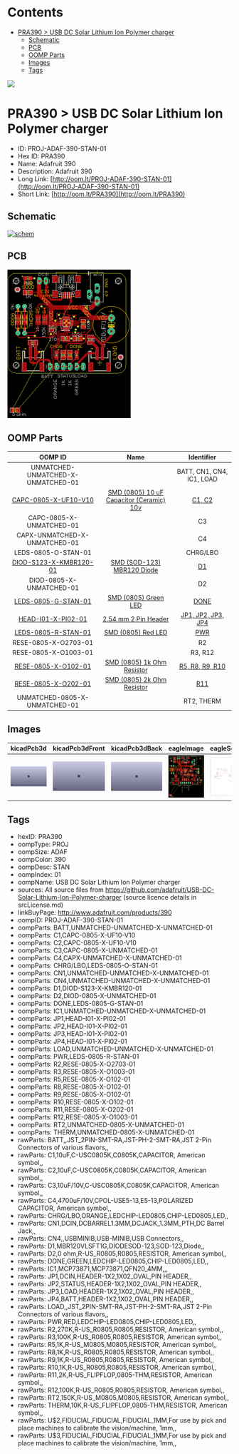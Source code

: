 



Contents
========

* [PRA390 > USB DC Solar Lithium Ion Polymer charger](#pra390--usb-dc-solar-lithium-ion-polymer-charger)
	* [Schematic](#schematic)
	* [PCB](#pcb)
	* [OOMP Parts](#oomp-parts)
	* [Images](#images)
	* [Tags](#tags)
  
![][im]
# PRA390 > USB DC Solar Lithium Ion Polymer charger

- ID: PROJ-ADAF-390-STAN-01
- Hex ID: PRA390
- Name: Adafruit 390
- Description: Adafruit 390
- Long Link: [http://oom.lt/PROJ-ADAF-390-STAN-01](http://oom.lt/PROJ-ADAF-390-STAN-01)
- Short Link: [http://oom.lt/PRA390](http://oom.lt/PRA390)

## Schematic
  
[![schem](eagleSchemImage.png)](eagleSchemImage.png)
## PCB
  
[![pcb](eagleImage.png)](eagleImage.png)
## OOMP Parts
  

|OOMP ID|Name|Identifier|
| :---: | :---: | :---: |
|UNMATCHED-UNMATCHED-X-UNMATCHED-01||BATT, CN1, CN4, IC1, LOAD|
|[CAPC-0805-X-UF10-V10](https://github.com/oomlout/oomlout_OOMP_parts/tree/main/CAPC-0805-X-UF10-V10/)|[SMD (0805) 10 uF Capacitor (Ceramic) 10v](https://github.com/oomlout/oomlout_OOMP_parts/tree/main/CAPC-0805-X-UF10-V10/)|[C1, C2](https://github.com/oomlout/oomlout_OOMP_parts/tree/main/CAPC-0805-X-UF10-V10/)|
|CAPC-0805-X-UNMATCHED-01||C3|
|CAPX-UNMATCHED-X-UNMATCHED-01||C4|
|LEDS-0805-O-STAN-01||CHRG/LBO|
|[DIOD-S123-X-KMBR120-01](https://github.com/oomlout/oomlout_OOMP_parts/tree/main/DIOD-S123-X-KMBR120-01/)|[SMD (SOD-123) MBR120 Diode](https://github.com/oomlout/oomlout_OOMP_parts/tree/main/DIOD-S123-X-KMBR120-01/)|[D1](https://github.com/oomlout/oomlout_OOMP_parts/tree/main/DIOD-S123-X-KMBR120-01/)|
|DIOD-0805-X-UNMATCHED-01||D2|
|[LEDS-0805-G-STAN-01](https://github.com/oomlout/oomlout_OOMP_parts/tree/main/LEDS-0805-G-STAN-01/)|[SMD (0805) Green LED](https://github.com/oomlout/oomlout_OOMP_parts/tree/main/LEDS-0805-G-STAN-01/)|[DONE](https://github.com/oomlout/oomlout_OOMP_parts/tree/main/LEDS-0805-G-STAN-01/)|
|[HEAD-I01-X-PI02-01](https://github.com/oomlout/oomlout_OOMP_parts/tree/main/HEAD-I01-X-PI02-01/)|[2.54 mm 2 Pin Header](https://github.com/oomlout/oomlout_OOMP_parts/tree/main/HEAD-I01-X-PI02-01/)|[JP1, JP2, JP3, JP4](https://github.com/oomlout/oomlout_OOMP_parts/tree/main/HEAD-I01-X-PI02-01/)|
|[LEDS-0805-R-STAN-01](https://github.com/oomlout/oomlout_OOMP_parts/tree/main/LEDS-0805-R-STAN-01/)|[SMD (0805) Red LED](https://github.com/oomlout/oomlout_OOMP_parts/tree/main/LEDS-0805-R-STAN-01/)|[PWR](https://github.com/oomlout/oomlout_OOMP_parts/tree/main/LEDS-0805-R-STAN-01/)|
|RESE-0805-X-O2703-01||R2|
|RESE-0805-X-O1003-01||R3, R12|
|[RESE-0805-X-O102-01](https://github.com/oomlout/oomlout_OOMP_parts/tree/main/RESE-0805-X-O102-01/)|[SMD (0805) 1k Ohm Resistor](https://github.com/oomlout/oomlout_OOMP_parts/tree/main/RESE-0805-X-O102-01/)|[R5, R8, R9, R10](https://github.com/oomlout/oomlout_OOMP_parts/tree/main/RESE-0805-X-O102-01/)|
|[RESE-0805-X-O202-01](https://github.com/oomlout/oomlout_OOMP_parts/tree/main/RESE-0805-X-O202-01/)|[SMD (0805) 2k Ohm Resistor](https://github.com/oomlout/oomlout_OOMP_parts/tree/main/RESE-0805-X-O202-01/)|[R11](https://github.com/oomlout/oomlout_OOMP_parts/tree/main/RESE-0805-X-O202-01/)|
|UNMATCHED-0805-X-UNMATCHED-01||RT2, THERM|

## Images
  
  

|kicadPcb3d|kicadPcb3dFront|kicadPcb3dBack|eagleImage|eagleSchemImage|
| :---: | :---: | :---: | :---: | :---: |
|[![kicadPcb3d](kicadPcb3d_140.png)](kicadPcb3d.png)|[![kicadPcb3dFront](kicadPcb3dFront_140.png)](kicadPcb3dFront.png)|[![kicadPcb3dBack](kicadPcb3dBack_140.png)](kicadPcb3dBack.png)|[![eagleImage](eagleImage_140.png)](eagleImage.png)|[![eagleSchemImage](eagleSchemImage_140.png)](eagleSchemImage.png)|

## Tags

- hexID: PRA390
- oompType: PROJ
- oompSize: ADAF
- oompColor: 390
- oompDesc: STAN
- oompIndex: 01
- oompName: USB DC Solar Lithium Ion Polymer charger
- sources: All source files from https://github.com/adafruit/USB-DC-Solar-Lithium-Ion-Polymer-charger (source licence details in srcLicense.md)
- linkBuyPage: http://www.adafruit.com/products/390
- oompID: PROJ-ADAF-390-STAN-01
- oompParts: BATT,UNMATCHED-UNMATCHED-X-UNMATCHED-01
- oompParts: C1,CAPC-0805-X-UF10-V10
- oompParts: C2,CAPC-0805-X-UF10-V10
- oompParts: C3,CAPC-0805-X-UNMATCHED-01
- oompParts: C4,CAPX-UNMATCHED-X-UNMATCHED-01
- oompParts: CHRG/LBO,LEDS-0805-O-STAN-01
- oompParts: CN1,UNMATCHED-UNMATCHED-X-UNMATCHED-01
- oompParts: CN4,UNMATCHED-UNMATCHED-X-UNMATCHED-01
- oompParts: D1,DIOD-S123-X-KMBR120-01
- oompParts: D2,DIOD-0805-X-UNMATCHED-01
- oompParts: DONE,LEDS-0805-G-STAN-01
- oompParts: IC1,UNMATCHED-UNMATCHED-X-UNMATCHED-01
- oompParts: JP1,HEAD-I01-X-PI02-01
- oompParts: JP2,HEAD-I01-X-PI02-01
- oompParts: JP3,HEAD-I01-X-PI02-01
- oompParts: JP4,HEAD-I01-X-PI02-01
- oompParts: LOAD,UNMATCHED-UNMATCHED-X-UNMATCHED-01
- oompParts: PWR,LEDS-0805-R-STAN-01
- oompParts: R2,RESE-0805-X-O2703-01
- oompParts: R3,RESE-0805-X-O1003-01
- oompParts: R5,RESE-0805-X-O102-01
- oompParts: R8,RESE-0805-X-O102-01
- oompParts: R9,RESE-0805-X-O102-01
- oompParts: R10,RESE-0805-X-O102-01
- oompParts: R11,RESE-0805-X-O202-01
- oompParts: R12,RESE-0805-X-O1003-01
- oompParts: RT2,UNMATCHED-0805-X-UNMATCHED-01
- oompParts: THERM,UNMATCHED-0805-X-UNMATCHED-01
- rawParts: BATT,,JST_2PIN-SMT-RA,JST-PH-2-SMT-RA,JST 2-Pin Connectors of various flavors,,
- rawParts: C1,10uF,C-USC0805K,C0805K,CAPACITOR, American symbol,,
- rawParts: C2,10uF,C-USC0805K,C0805K,CAPACITOR, American symbol,,
- rawParts: C3,10uF/10V,C-USC0805K,C0805K,CAPACITOR, American symbol,,
- rawParts: C4,4700uF/10V,CPOL-USE5-13,E5-13,POLARIZED CAPACITOR, American symbol,,
- rawParts: CHRG/LBO,ORANGE,LEDCHIP-LED0805,CHIP-LED0805,LED,,
- rawParts: CN1,DCIN,DCBARREL1.3MM,DCJACK_1.3MM_PTH,DC Barrel Jack,,
- rawParts: CN4,,USBMINIB,USB-MINIB,USB Connectors,,
- rawParts: D1,MBR120VLSFT1G,DIODESOD-123,SOD-123,Diode,,
- rawParts: D2,0 ohm,R-US_R0805,R0805,RESISTOR, American symbol,,
- rawParts: DONE,GREEN,LEDCHIP-LED0805,CHIP-LED0805,LED,,
- rawParts: IC1,MCP73871,MCP73871,QFN20_4MM,,,
- rawParts: JP1,DCIN,HEADER-1X2,1X02_OVAL,PIN HEADER,,
- rawParts: JP2,STATUS,HEADER-1X2,1X02_OVAL,PIN HEADER,,
- rawParts: JP3,LOAD,HEADER-1X2,1X02_OVAL,PIN HEADER,,
- rawParts: JP4,BATT,HEADER-1X2,1X02_OVAL,PIN HEADER,,
- rawParts: LOAD,,JST_2PIN-SMT-RA,JST-PH-2-SMT-RA,JST 2-Pin Connectors of various flavors,,
- rawParts: PWR,RED,LEDCHIP-LED0805,CHIP-LED0805,LED,,
- rawParts: R2,270K,R-US_R0805,R0805,RESISTOR, American symbol,,
- rawParts: R3,100K,R-US_R0805,R0805,RESISTOR, American symbol,,
- rawParts: R5,1K,R-US_M0805,M0805,RESISTOR, American symbol,,
- rawParts: R8,1K,R-US_R0805,R0805,RESISTOR, American symbol,,
- rawParts: R9,1K,R-US_R0805,R0805,RESISTOR, American symbol,,
- rawParts: R10,1K,R-US_R0805,R0805,RESISTOR, American symbol,,
- rawParts: R11,2K,R-US_FLIPFLOP,0805-THM,RESISTOR, American symbol,,
- rawParts: R12,100K,R-US_R0805,R0805,RESISTOR, American symbol,,
- rawParts: RT2,150K,R-US_M0805,M0805,RESISTOR, American symbol,,
- rawParts: THERM,10K,R-US_FLIPFLOP,0805-THM,RESISTOR, American symbol,,
- rawParts: U$2,FIDUCIAL,FIDUCIAL,FIDUCIAL_1MM,For use by pick and place machines to calibrate the vision/machine, 1mm,,
- rawParts: U$3,FIDUCIAL,FIDUCIAL,FIDUCIAL_1MM,For use by pick and place machines to calibrate the vision/machine, 1mm,,



[im]: kicadPcb3d_450.png
